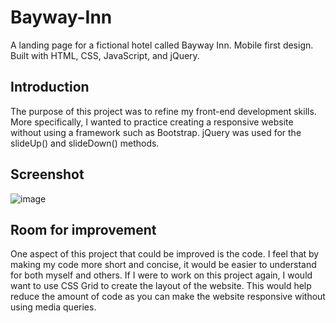 # Bayway-Inn
A landing page for a fictional hotel called Bayway Inn. Mobile first design. Built with HTML, CSS, JavaScript, and jQuery.

## Introduction
The purpose of this project was to refine my front-end development skills. More specifically, I wanted to practice creating a responsive website without using a framework such as Bootstrap. jQuery was used for the slideUp() and slideDown() methods.

## Screenshot
![image](https://user-images.githubusercontent.com/83360815/126082125-feb7bc75-ad35-4c38-8027-714ca9b7b0aa.png)

## Room for improvement
One aspect of this project that could be improved is the code. I feel that by making my code more short and concise, it would be easier to understand for both myself and others. If I were to work on this project again, I would want to use CSS Grid to create the layout of the website. This would help reduce the amount of code as you can make the website responsive without using media queries.
